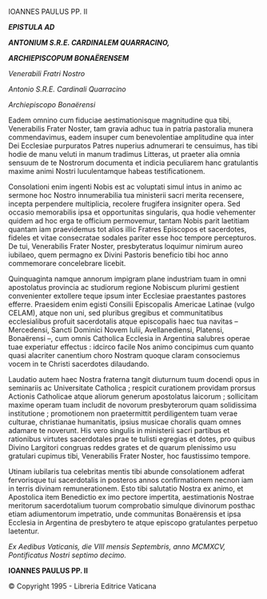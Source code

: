 IOANNES PAULUS PP. II

***EPISTULA AD***

***ANTONIUM S.R.E. CARDINALEM QUARRACINO,***

***ARCHIEPISCOPUM BONAËRENSEM***

*Venerabili Fratri Nostro*

*Antonio S.R.E. Cardinali Quarracino*

*Archiepiscopo Bonaërensi*

Eadem omnino cum fiduciae aestimationisque magnitudine qua tibi, Venerabilis Frater Noster, tam gravia adhuc tua in patria pastoralia munera commendavimus, eadem insuper cum benevolentiae amplitudine qua inter Dei Ecclesiae purpuratos Patres nuperius adnumerari te censuimus, has tibi hodie de manu veluti in manum tradimus Litteras, ut praeter alia omnia sensuum de te Nostrorum documenta et indicia peculiarem hanc gratulantis maxime animi Nostri luculentamque habeas testificationem.

Consolationi enim ingenti Nobis est ac voluptati simul intus in animo ac sermone hoc Nostro innumerabilia tua ministerii sacri merita recensere, incepta perpendere multiplicia, recolere frugifera insigniter opera. Sed occasio memorabilis ipsa et opportunitas singularis, qua hodie vehementer quidem ad hoc erga te officium permovemur, tantam Nobis parit laetitiam quantam iam praevidemus tot alios illic Fratres Episcopos et sacerdotes, fideles et vitae consecratae sodales pariter esse hoc tempore percepturos. De tui, Venerabilis Frater Noster, presbyteratus loquimur nimirum aureo iubilaeo, quem permagno ex Divini Pastoris beneficio tibi hoc anno commemorare concelebrare licebit.

Quinquaginta namque annorum impigram plane industriam tuam in omni apostolatus provincia ac studiorum regione Nobiscum plurimi gestient convenienter extollere teque ipsum inter Ecclesiae praestantes pastores efferre. Praesidem enim egisti Consilii Episcopalis Americae Latinae (vulgo CELAM), atque non uni, sed pluribus gregibus et communitatibus ecclesialibus profuit sacerdotalis atque episcopalis haec tua navitas – Mercedensi, Sancti Dominici Novem Iulii, Avellanediensi, Platensi, Bonaërensi –, cum omnis Catholica Ecclesia in Argentina salubres operae tuae experiatur effectus : idcirco facile Nos animo concipimus cum quanto quasi alacriter canentium choro Nostram quoque claram consociemus vocem in te Christi sacerdotes dilaudando.

Laudatio autem haec Nostra fraterna tangit diuturnum tuum docendi opus in seminariis ac Universitate Catholica ; respicit curationem providam prorsus Actionis Catholicae atque aliorum generum apostolatus laicorum ; sollicitam maxime operam tuam includit de novorum presbyterorum quam solidissima institutione ; promotionem non praetermittit perdiligentem tuam verae culturae, christianae humanitatis, ipsius musicae choralis quam omnes adamare te noverunt. His vero singulis in ministerii sacri partibus et rationibus virtutes sacerdotales prae te tulisti egregias et dotes, pro quibus Divino Largitori congruas reddes grates et de quarum plenissimo usu gratulari cupimus tibi, Venerabilis Frater Noster, hoc faustissimo tempore.

Utinam iubilaris tua celebritas mentis tibi abunde consolationem adferat fervorisque tui sacerdotalis in posteros annos confirmationem necnon iam in terris divinam remunerationem. Esto tibi salutatio Nostra ex animo, et Apostolica item Benedictio ex imo pectore impertita, aestimationis Nostrae meritorum sacerdotalium tuorum comprobatio simulque divinorum posthac etiam adiumentorum impetratio, unde communitas Bonaërensis et ipsa Ecclesia in Argentina de presbytero te atque episcopo gratulantes perpetuo laetentur.

*Ex Aedibus Vaticanis, die VIII mensis Septembris, anno MCMXCV, Pontificatus Nostri septimo decimo.*

**IOANNES PAULUS PP. II**

© Copyright 1995 - Libreria Editrice Vaticana